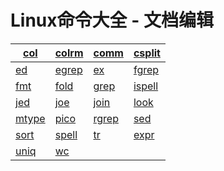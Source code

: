 
# Linux命令大全 - 文档编辑

| [col](linux-comm-col.html) | [colrm](linux-comm-colrm.html) | [comm](linux-comm-comm.html) | [csplit](linux-comm-csplit.html) |
| --- | --- | --- | --- |
| [ed](linux-comm-ed.html) | [egrep](linux-comm-egrep.html) | [ex](linux-comm-ex.html) | [fgrep](linux-comm-fgrep.html) |
| [fmt](linux-comm-fmt.html) | [fold](linux-comm-fold.html) | [grep](linux-comm-grep.html) | [ispell](linux-comm-ispell.html) |
| [jed](linux-comm-jed.html) | [joe](linux-comm-joe.html) | [join](linux-comm-join.html) | [look](linux-comm-look.html) |
| [mtype](linux-comm-mtype.html) | [pico](linux-comm-pico.html) | [rgrep](linux-comm-rgrep.html) | [sed](linux-comm-sed.html) |
| [sort](linux-comm-sort.html) | [spell](linux-comm-spell.html) | [tr](linux-comm-tr.html) | [expr](linux-comm-expr.html) |
| [uniq](linux-comm-uniq.html) | [wc](linux-comm-wc.html) |


